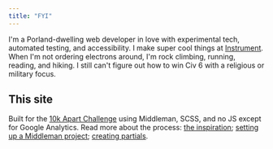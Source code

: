 ```yaml
---
title: "FYI"
---
```


I'm a Porland-dwelling web developer in love with experimental tech, automated testing, and accessibility. I make super cool things at <a href="http://instrument.com">Instrument</a>. When I'm not ordering electrons around, I'm rock climbing, running, reading, and hiking. I still can't figure out how to win Civ 6 with a religious or military focus.

## This site

Built for the <a href="https://a-k-apart.com/">10k Apart Challenge</a> using Middleman, SCSS, and no JS except for Google Analytics. Read more about the process: [the inspiration](/creating-once); [setting up a Middleman project](/blogging-with-middleman); [creating partials](/partials-are-magic).
